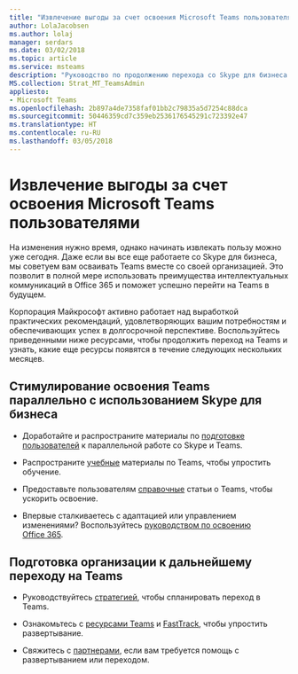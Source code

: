 ```yaml
---
title: "Извлечение выгоды за счет освоения Microsoft Teams пользователями"
author: LolaJacobsen
ms.author: lolaj
manager: serdars
ms.date: 03/02/2018
ms.topic: article
ms.service: msteams
description: "Руководство по продолжению перехода со Skype для бизнеса на Microsoft Teams."
MS.collection: Strat_MT_TeamsAdmin
appliesto:
- Microsoft Teams
ms.openlocfilehash: 2b897a4de7358faf01bb2c79835a5d7254c88dca
ms.sourcegitcommit: 50446359cd7c359eb2536176545291c723392e47
ms.translationtype: HT
ms.contentlocale: ru-RU
ms.lasthandoff: 03/05/2018
---
```

<a name="drive-value-with-microsoft-teams-through-user-adoption"></a>Извлечение выгоды за счет освоения Microsoft Teams пользователями
================================================================


На изменения нужно время, однако начинать извлекать пользу можно уже сегодня. Даже если вы все еще работаете со Skype для бизнеса, мы советуем вам осваивать Teams вместе со своей организацией. Это позволит в полной мере использовать преимущества интеллектуальных коммуникаций в Office 365 и поможет успешно перейти на Teams в будущем.

Корпорация Майкрософт активно работает над выработкой практических рекомендаций, удовлетворяющих вашим потребностям и обеспечивающих успех в долгосрочной перспективе. Воспользуйтесь приведенными ниже ресурсами, чтобы продолжить переход на Teams и узнать, какие еще ресурсы появятся в течение следующих нескольких месяцев.

## <a name="promote-adoption-of-teams-alongside-skype-for-business"></a>Стимулирование освоения Teams параллельно с использованием Skype для бизнеса 

- Доработайте и распространите материалы по [подготовке пользователей](https://go.microsoft.com/fwlink/?linkid=859044) к параллельной работе со Skype и Teams.

- Распространите [учебные](https://support.office.com/article/Office-Training-Center-b8f02f81-ec85-4493-a39b-4c48e6bc4bfb) материалы по Teams, чтобы упростить обучение.

- Предоставьте пользователям [справочные](https://support.office.com/teams) статьи о Teams, чтобы ускорить освоение.

- Впервые сталкиваетесь с адаптацией или управлением изменениями? Воспользуйтесь [руководством по освоению Office 365](https://go.microsoft.com/fwlink/?linkid=859045).


## <a name="get-your-organizaton-ready-for-your-future-move-to-teams"></a>Подготовка организации к дальнейшему переходу на Teams

- Руководствуйтесь [стратегией](https://go.microsoft.com/fwlink/?linkid=859047), чтобы спланировать переход в Teams.

- Ознакомьтесь с [ресурсами Teams](https://go.microsoft.com/fwlink/?linkid=859048) и [FastTrack](https://go.microsoft.com/fwlink/?linkid=859049), чтобы упростить развертывание.

- Свяжитесь с [партнерами](https://go.microsoft.com/fwlink/?linkid=859050), если вам требуется помощь с развертыванием или переходом.



